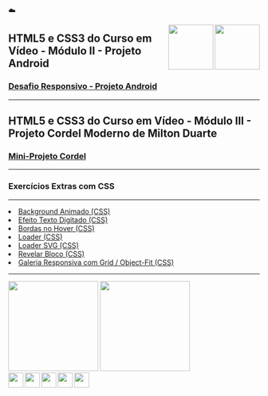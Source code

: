 ☁️

<div>
  <img align="right" height="90" weight="100" src="https://cdn.jsdelivr.net/gh/devicons/devicon/icons/css3/css3-original.svg" />
  <img align="right" height="90" weight="100" src="https://cdn.jsdelivr.net/gh/devicons/devicon/icons/html5/html5-original.svg" />          
</div>

## HTML5 e CSS3 do Curso em Vídeo - Módulo II - Projeto Android

### <a href="https://viniciusm0raes.github.io/projeto-android/index.html" target="_blank"> Desafio Responsivo - Projeto Android</a>

***

## HTML5 e CSS3 do Curso em Vídeo - Módulo III - Projeto Cordel Moderno de Milton Duarte

### <a href="https://viniciusm0raes.github.io/projeto-cordel/index.html" target="_blank"> Mini-Projeto Cordel</a>

***
### Exercícios Extras com CSS
***
  
<li><a href="https://viniciusm0raes.github.io/html-css/exercicios/ex_extras/background-animado.html"> Background Animado (CSS)</a></li>  
<li><a href="https://viniciusm0raes.github.io/html-css/exercicios/ex_extras/efeito-texto.html"> Efeito Texto Digitado (CSS)</a></li>  
<li><a href="https://viniciusm0raes.github.io/html-css/exercicios/ex_extras/bordas-hover.html"> Bordas no Hover (CSS)</a></li>  
<li><a href="https://viniciusm0raes.github.io/html-css/exercicios/ex_extras/loader-css.html"> Loader (CSS)</a></li>  
<li><a href="https://viniciusm0raes.github.io/html-css/exercicios/ex_extras/loader-css-svg.html"> Loader SVG (CSS)</a></li>  
<li><a href="https://viniciusm0raes.github.io/html-css/exercicios/ex_extras/revelar-bloco.html"> Revelar Bloco (CSS)</a></li>  
<li><a href="https://viniciusm0raes.github.io/html-css/exercicios/ex_extras/grid_object-fit_responsivo.html"> Galeria Responsiva com Grid / Object-Fit (CSS)</a></li>  
  
***

<div>
  <img height="180em" src="https://github-readme-stats.vercel.app/api?username=viniciusm0raes&show_icons=true&theme=gruvbox">
  <img height="180em" src="https://github-readme-stats.vercel.app/api/top-langs/?username=viniciusm0raes&layout=compact">
</div>
<div>
  <img align="left" height="30" weight="40" src="https://cdn.jsdelivr.net/gh/devicons/devicon/icons/html5/html5-original-wordmark.svg"/>
  <img align="left" height="30" weight="40" src="https://cdn.jsdelivr.net/gh/devicons/devicon/icons/css3/css3-original-wordmark.svg"/>
  <img align="left" height="30" weight="40" src="https://cdn.jsdelivr.net/gh/devicons/devicon/icons/wordpress/wordpress-plain-wordmark.svg"/>
  <img align="left" height="30" weight="40" src="https://cdn.jsdelivr.net/gh/devicons/devicon/icons/python/python-original-wordmark.svg"/>
  <img align="left" height="30" weight="40" src="https://cdn.jsdelivr.net/gh/devicons/devicon/icons/azure/azure-original.svg"/>
</div>
